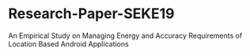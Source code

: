# Research-Paper-SEKE19
An Empirical Study on Managing Energy and Accuracy Requirements of Location Based Android Applications
